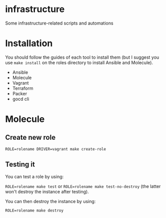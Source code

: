 # infrastructure
Some infrastructure-related scripts and automations

# Installation

You should follow the guides of each tool to install them (but I suggest you use `make install` on the roles directory to install Ansible and Molecule).

- Ansible
- Molecule
- Vagrant
- Terraform
- Packer
- gocd cli

# Molecule

## Create new role

`ROLE=rolename DRIVER=vagrant make create-role`

## Testing it

You can test a role by using:

`ROLE=rolename make test` or `ROLE=rolename make test-no-destroy` (the latter won't destroy the instance after testing).

You can then destroy the instance by using:

`ROLE=rolename make destroy`